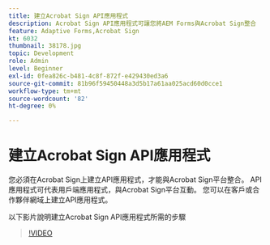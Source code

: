 ```yaml
---
title: 建立Acrobat Sign API應用程式
description: Acrobat Sign API應用程式可讓您將AEM Forms與Acrobat Sign整合
feature: Adaptive Forms,Acrobat Sign
kt: 6032
thumbnail: 38178.jpg
topic: Development
role: Admin
level: Beginner
exl-id: 0fea826c-b481-4c8f-872f-e429430ed3a6
source-git-commit: 81b96f59450448a3d5b17a61aa025acd60d0cce1
workflow-type: tm+mt
source-wordcount: '82'
ht-degree: 0%

---
```


# 建立Acrobat Sign API應用程式

您必須在Acrobat Sign上建立API應用程式，才能與Acrobat Sign平台整合。 API應用程式可代表用戶端應用程式，與Acrobat Sign平台互動。 您可以在客戶或合作夥伴網域上建立API應用程式。

以下影片說明建立Acrobat Sign API應用程式所需的步驟

>[!VIDEO](https://video.tv.adobe.com/v/38178/?quality=9&learn=on)
